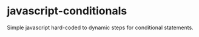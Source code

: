 # javascript-conditionals
Simple javascript hard-coded to dynamic steps for conditional statements.
